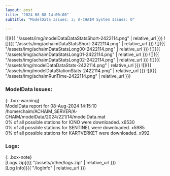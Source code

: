 ```yaml
---
layout: post
title: "2024-08-08 14:00:00"
subtitle: "ModelData Issues: 3; A-CHAIM System Issues: 0"

---
```


![]({{ "/assets/img/modelDataDataStatsShort-2422114.png" | relative_url }})
![]({{ "/assets/img/achaimDataStatsShort-2422114.png" | relative_url }})
![]({{ "/assets/img/achaimDataStatsLong00-2422114.png" | relative_url }})
![]({{ "/assets/img/achaimDataStatsLong01-2422114.png" | relative_url }})
![]({{ "/assets/img/achaimDataStatsLong02-2422114.png" | relative_url }})
![]({{ "/assets/img/modelDataDataStats-2422114.png" | relative_url }})
![]({{ "/assets/img/modelDataStationStats-2422114.png" | relative_url }})
![]({{ "/assets/img/achaimRunTime-2422114.png" | relative_url }})


### ModelData Issues:  
  
{: .box-warning}  
 ModelData report for 08-Aug-2024 14:15:10   
 /home/chaim/ACHAIM_SERVER/A-CHAIM/modelData/2024/221/14/modelData.mat   
 0% of all possible stations for IONO were downloaded. x6530   
 0% of all possible stations for SENTINEL were downloaded. x5985   
 0% of all possible stations for KARTVERKET were downloaded. x992   
  


### Logs:  
  
{: .box-note}  
[Logs.zip]({{ "/assets/other/logs.zip" | relative_url }})  
[Log Info]({{ "/logInfo" | relative_url }})  
